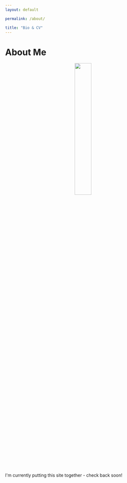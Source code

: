 ```yaml
---
layout: default

permalink: /about/

title: "Bio & CV"
---
```



# About Me

<div style="text-align:center"><img src="https://benjburgess.github.io/assets/Screenshot_20211012-190225_Gallery2.jpg" width="33%"/></div>
<br />
<br />
I'm currently putting this site together - check back soon!